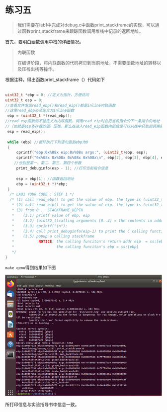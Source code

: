 #  练习五

> 我们需要在lab1中完成对debug.c中函数print_stackframe的实现，可以通过函数print_stackframe来跟踪函数调用堆栈中记录的返回地址。

首先，要明白函数调用中栈的详细情况。

> 内联函数
>
> 在编译阶段，将内联函数的代码拷贝到当前地址，不需要函数地址的转移以及压栈出栈等操作。
>

根据注释，得出函数print_stackframe（）代码如下



```c

uint32_t *ebp = 0; //定义为指针，方便访问
uint32_t esp = 0;
//查看文件发现read_ebp()和read_eip()都是inline内联函数
//这里read_ebp必须定义为inline函数
 ebp = (uint32_t *)read_ebp();
//read_esp函数则不能定义为内联函数，调用read_eip时会把当前指令的下一条指令的地址
//（也就是eip寄存器的值）压栈，那么在进入read_eip函数内部后便可以从栈中获取到调用前eip寄存器值。
 esp = read_eip();

 while (ebp) //循环执行下列语句直到ebp为0
 {
     cprintf("ebp:0x%08x eip:0x%08x args:", (uint32_t)ebp, esp);
     cprintf("0x%08x 0x%08x 0x%08x 0x%08x\n", ebp[2], ebp[3], ebp[4], ebp[5]);
	//分别是第一、第二、第三、第四个参数
     print_debuginfo(esp - 1); //打印当前指令信息

     esp = ebp[1]; //函数返回地址
     ebp = (uint32_t *)*ebp;
 }
  /* LAB1 YOUR CODE : STEP 1 */
  /* (1) call read_ebp() to get the value of ebp. the type is (uint32_t);
   * (2) call read_eip() to get the value of eip. the type is (uint32_t);
   * (3) from 0 .. STACKFRAME_DEPTH
   *    (3.1) printf value of ebp, eip
   *    (3.2) (uint32_t)calling arguments [0..4] = the contents in address (uint32_t)ebp +2 [0..4]
   *    (3.3) cprintf("\n");
   *    (3.4) call print_debuginfo(eip-1) to print the C calling function name and line number, etc.
   *    (3.5) popup a calling stackframe
   *           NOTICE: the calling funciton's return addr eip  = ss:[ebp+4]
   *                   the calling funciton's ebp = ss:[ebp]
   */
}                     
```

`make qemu`得到结果如下图

![](print.png)

所打印信息与实验指导书中信息一致。

